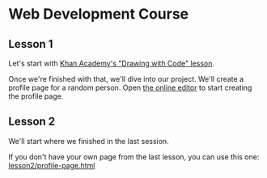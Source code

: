 # Web Development Course

## Lesson 1
Let's start with [Khan Academy's "Drawing with Code" lesson].

Once we're finished with that, we'll dive into our project. We'll create a profile page for a random person.
Open [the online editor] to start creating the profile page.


## Lesson 2
We'll start where we finished in the last session.

If you don't have your own page from the last lesson, you can use this one: [lesson2/profile-page.html]


[Khan Academy's "Drawing with Code" lesson]: https://www.khanacademy.org/computing/hour-of-code/hour-of-drawing-code/v/welcome-hour-of-code
[lesson2/profile-page.html]: ./lesson2/profile-page.html
[the online editor]: https://www.w3schools.com/html/tryit.asp?filename=profile-page
